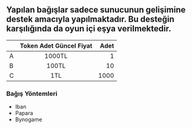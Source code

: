 ## Yapılan bağışlar sadece sunucunun gelişimine destek amacıyla yapılmaktadır. Bu desteğin karşılığında da oyun içi eşya verilmektedir.


|   | Token Adet Güncel Fiyat   | Adet  |
| --|:-------:| -----:|
| A | 1000TL  | 1     |
| B | 100TL   | 10    |
| C | 1TL     | 1000  |

### Bağış Yöntemleri

- Iban
- Papara
- Bynogame